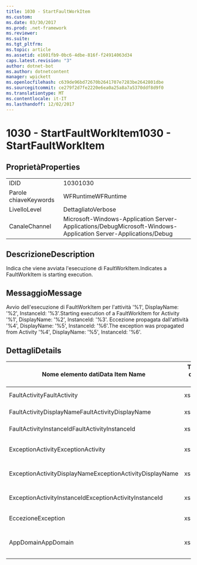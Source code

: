 ```yaml
---
title: 1030 - StartFaultWorkItem
ms.custom: 
ms.date: 03/30/2017
ms.prod: .net-framework
ms.reviewer: 
ms.suite: 
ms.tgt_pltfrm: 
ms.topic: article
ms.assetid: e1601fb9-0bc6-4dbe-816f-f24914063d34
caps.latest.revision: "3"
author: dotnet-bot
ms.author: dotnetcontent
manager: wpickett
ms.openlocfilehash: c639de96bd72670b2641707e7283be2642801dbe
ms.sourcegitcommit: ce279f2d7fe2220e6ea0a25a8a7a5370ddf8d9f0
ms.translationtype: MT
ms.contentlocale: it-IT
ms.lasthandoff: 12/02/2017
---
```

# <a name="1030---startfaultworkitem"></a><span data-ttu-id="267c2-102">1030 - StartFaultWorkItem</span><span class="sxs-lookup"><span data-stu-id="267c2-102">1030 - StartFaultWorkItem</span></span>
## <a name="properties"></a><span data-ttu-id="267c2-103">Proprietà</span><span class="sxs-lookup"><span data-stu-id="267c2-103">Properties</span></span>  
  
|||  
|-|-|  
|<span data-ttu-id="267c2-104">ID</span><span class="sxs-lookup"><span data-stu-id="267c2-104">ID</span></span>|<span data-ttu-id="267c2-105">1030</span><span class="sxs-lookup"><span data-stu-id="267c2-105">1030</span></span>|  
|<span data-ttu-id="267c2-106">Parole chiave</span><span class="sxs-lookup"><span data-stu-id="267c2-106">Keywords</span></span>|<span data-ttu-id="267c2-107">WFRuntime</span><span class="sxs-lookup"><span data-stu-id="267c2-107">WFRuntime</span></span>|  
|<span data-ttu-id="267c2-108">Livello</span><span class="sxs-lookup"><span data-stu-id="267c2-108">Level</span></span>|<span data-ttu-id="267c2-109">Dettagliato</span><span class="sxs-lookup"><span data-stu-id="267c2-109">Verbose</span></span>|  
|<span data-ttu-id="267c2-110">Canale</span><span class="sxs-lookup"><span data-stu-id="267c2-110">Channel</span></span>|<span data-ttu-id="267c2-111">Microsoft-Windows-Application Server-Applications/Debug</span><span class="sxs-lookup"><span data-stu-id="267c2-111">Microsoft-Windows-Application Server-Applications/Debug</span></span>|  
  
## <a name="description"></a><span data-ttu-id="267c2-112">Descrizione</span><span class="sxs-lookup"><span data-stu-id="267c2-112">Description</span></span>  
 <span data-ttu-id="267c2-113">Indica che viene avviata l'esecuzione di FaultWorkItem.</span><span class="sxs-lookup"><span data-stu-id="267c2-113">Indicates a FaultWorkItem is starting execution.</span></span>  
  
## <a name="message"></a><span data-ttu-id="267c2-114">Messaggio</span><span class="sxs-lookup"><span data-stu-id="267c2-114">Message</span></span>  
 <span data-ttu-id="267c2-115">Avvio dell'esecuzione di FaultWorkItem per l'attività '%1', DisplayName: '%2', InstanceId: '%3'.</span><span class="sxs-lookup"><span data-stu-id="267c2-115">Starting execution of a FaultWorkItem for Activity '%1', DisplayName: '%2', InstanceId: '%3'.</span></span>  <span data-ttu-id="267c2-116">Eccezione propagata dall'attività '%4', DisplayName: '%5', InstanceId: '%6'.</span><span class="sxs-lookup"><span data-stu-id="267c2-116">The exception was propagated from Activity '%4', DisplayName: '%5', InstanceId: '%6'.</span></span>  
  
## <a name="details"></a><span data-ttu-id="267c2-117">Dettagli</span><span class="sxs-lookup"><span data-stu-id="267c2-117">Details</span></span>  
  
|<span data-ttu-id="267c2-118">Nome elemento dati</span><span class="sxs-lookup"><span data-stu-id="267c2-118">Data Item Name</span></span>|<span data-ttu-id="267c2-119">Tipo elemento dati</span><span class="sxs-lookup"><span data-stu-id="267c2-119">Data Item Type</span></span>|<span data-ttu-id="267c2-120">Descrizione</span><span class="sxs-lookup"><span data-stu-id="267c2-120">Description</span></span>|  
|--------------------|--------------------|-----------------|  
|<span data-ttu-id="267c2-121">FaultActivity</span><span class="sxs-lookup"><span data-stu-id="267c2-121">FaultActivity</span></span>|<span data-ttu-id="267c2-122">xs:string</span><span class="sxs-lookup"><span data-stu-id="267c2-122">xs:string</span></span>|<span data-ttu-id="267c2-123">Il nome del tipo di attività fault.</span><span class="sxs-lookup"><span data-stu-id="267c2-123">The type name of the fault activity.</span></span>|  
|<span data-ttu-id="267c2-124">FaultActivityDisplayName</span><span class="sxs-lookup"><span data-stu-id="267c2-124">FaultActivityDisplayName</span></span>|<span data-ttu-id="267c2-125">xs:string</span><span class="sxs-lookup"><span data-stu-id="267c2-125">xs:string</span></span>|<span data-ttu-id="267c2-126">Nome visualizzato dell'attività fault.</span><span class="sxs-lookup"><span data-stu-id="267c2-126">The display name of the fault activity.</span></span>|  
|<span data-ttu-id="267c2-127">FaultActivityInstanceId</span><span class="sxs-lookup"><span data-stu-id="267c2-127">FaultActivityInstanceId</span></span>|<span data-ttu-id="267c2-128">xs:string</span><span class="sxs-lookup"><span data-stu-id="267c2-128">xs:string</span></span>|<span data-ttu-id="267c2-129">ID dell'istanza dell'attività fault.</span><span class="sxs-lookup"><span data-stu-id="267c2-129">The instance id of the fault activity.</span></span>|  
|<span data-ttu-id="267c2-130">ExceptionActivity</span><span class="sxs-lookup"><span data-stu-id="267c2-130">ExceptionActivity</span></span>|<span data-ttu-id="267c2-131">xs:string</span><span class="sxs-lookup"><span data-stu-id="267c2-131">xs:string</span></span>|<span data-ttu-id="267c2-132">Il nome del tipo di attività che ha generato l'eccezione.</span><span class="sxs-lookup"><span data-stu-id="267c2-132">The type name of the activity that threw the exception.</span></span>|  
|<span data-ttu-id="267c2-133">ExceptionActivityDisplayName</span><span class="sxs-lookup"><span data-stu-id="267c2-133">ExceptionActivityDisplayName</span></span>|<span data-ttu-id="267c2-134">xs:string</span><span class="sxs-lookup"><span data-stu-id="267c2-134">xs:string</span></span>|<span data-ttu-id="267c2-135">Il nome visualizzato dell'attività che ha generato l'eccezione.</span><span class="sxs-lookup"><span data-stu-id="267c2-135">The display name of the activity that threw the exception.</span></span>|  
|<span data-ttu-id="267c2-136">ExceptionActivityInstanceId</span><span class="sxs-lookup"><span data-stu-id="267c2-136">ExceptionActivityInstanceId</span></span>|<span data-ttu-id="267c2-137">xs:string</span><span class="sxs-lookup"><span data-stu-id="267c2-137">xs:string</span></span>|<span data-ttu-id="267c2-138">ID dell'istanza dell'attività che ha generato l'eccezione.</span><span class="sxs-lookup"><span data-stu-id="267c2-138">The instance id of the activity that threw the exception.</span></span>|  
|<span data-ttu-id="267c2-139">Eccezione</span><span class="sxs-lookup"><span data-stu-id="267c2-139">Exception</span></span>|<span data-ttu-id="267c2-140">xs:string</span><span class="sxs-lookup"><span data-stu-id="267c2-140">xs:string</span></span>|<span data-ttu-id="267c2-141">Dettagli dell'eccezione.</span><span class="sxs-lookup"><span data-stu-id="267c2-141">The exception details for the exception</span></span>|  
|<span data-ttu-id="267c2-142">AppDomain</span><span class="sxs-lookup"><span data-stu-id="267c2-142">AppDomain</span></span>|<span data-ttu-id="267c2-143">xs:string</span><span class="sxs-lookup"><span data-stu-id="267c2-143">xs:string</span></span>|<span data-ttu-id="267c2-144">Stringa restituita da AppDomain.CurrentDomain.FriendlyName.</span><span class="sxs-lookup"><span data-stu-id="267c2-144">The string returned by AppDomain.CurrentDomain.FriendlyName.</span></span>|
